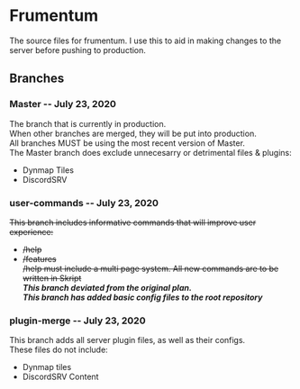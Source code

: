# Frumentum
The source files for frumentum. I use this to aid in making changes to the server before pushing to production.


## Branches
### Master -- July 23, 2020
The branch that is currently in production.  
When other branches are merged, they will be put into production.  
All branches MUST be using the most recent version of Master.  
The Master branch does exclude unnecesarry or detrimental files & plugins:  
- Dynmap Tiles
- DiscordSRV
  
### user-commands -- July 23, 2020
~~This branch includes informative commands that will improve user experience:~~  
- ~~/help~~
- ~~/features~~  
~~/help must include a multi page system. All new commands are to be written in Skript~~  
***This branch deviated from the original plan.  
This branch has added basic config files to the root repository***  

### plugin-merge -- July 23, 2020
This branch adds all server plugin files, as well as their configs.  
These files do not include:  
- Dynmap tiles
- DiscordSRV Content
